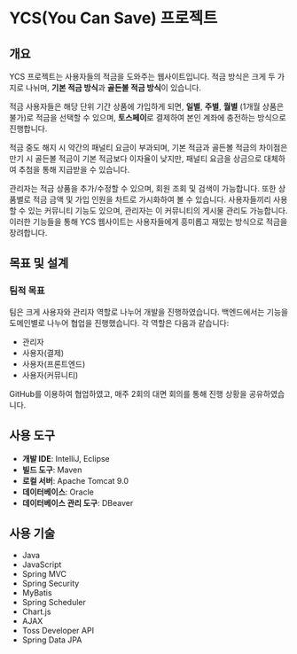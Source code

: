 # YCS(You Can Save) 프로젝트

## 개요
YCS 프로젝트는 사용자들의 적금을 도와주는 웹사이트입니다. 적금 방식은 크게 두 가지로 나뉘며, **기본 적금 방식**과 **골든볼 적금 방식**이 있습니다. 

적금 사용자들은 해당 단위 기간 상품에 가입하게 되면, **일별**, **주별**, **월별** (1개월 상품은 불가)로 적금을 선택할 수 있으며, **토스페이**로 결제하여 본인 계좌에 충전하는 방식으로 진행합니다. 

적금 중도 해지 시 약간의 패널티 요금이 부과되며, 기본 적금과 골든볼 적금의 차이점은 만기 시 골든볼 적금이 기본 적금보다 이자율이 낮지만, 패널티 요금을 상금으로 대체하여 추첨을 통해 지급받을 수 있습니다. 

관리자는 적금 상품을 추가/수정할 수 있으며, 회원 조회 및 검색이 가능합니다. 또한 상품별로 적금 금액 및 가입 인원을 차트로 가시화하여 볼 수 있습니다. 사용자들끼리 사용할 수 있는 커뮤니티 기능도 있으며, 관리자는 이 커뮤니티의 게시물 관리도 가능합니다. 이러한 기능들을 통해 YCS 웹사이트는 사용자들에게 흥미롭고 재밌는 방식으로 적금을 장려합니다.

## 목표 및 설계

### 팀적 목표
팀은 크게 사용자와 관리자 역할로 나누어 개발을 진행하였습니다. 백엔드에서는 기능을 도메인별로 나누어 협업을 진행했습니다. 각 역할은 다음과 같습니다:
- 관리자
- 사용자(결제)
- 사용자(프론트엔드)
- 사용자(커뮤니티)

GitHub를 이용하여 협업하였고, 매주 2회의 대면 회의를 통해 진행 상황을 공유하였습니다.

## 사용 도구
- **개발 IDE**: IntelliJ, Eclipse
- **빌드 도구**: Maven
- **로컬 서버**: Apache Tomcat 9.0
- **데이터베이스**: Oracle
- **데이터베이스 관리 도구**: DBeaver

## 사용 기술
- Java
- JavaScript
- Spring MVC
- Spring Security
- MyBatis
- Spring Scheduler
- Chart.js
- AJAX
- Toss Developer API
- Spring Data JPA
